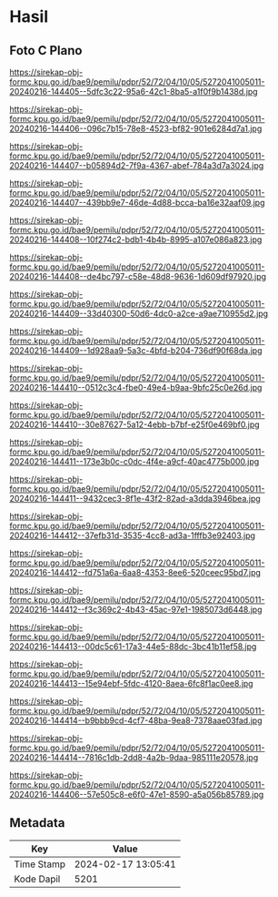 # Hasil

## Foto C Plano

https://sirekap-obj-formc.kpu.go.id/bae9/pemilu/pdpr/52/72/04/10/05/5272041005011-20240216-144405--5dfc3c22-95a6-42c1-8ba5-a1f0f9b1438d.jpg

https://sirekap-obj-formc.kpu.go.id/bae9/pemilu/pdpr/52/72/04/10/05/5272041005011-20240216-144406--096c7b15-78e8-4523-bf82-901e6284d7a1.jpg

https://sirekap-obj-formc.kpu.go.id/bae9/pemilu/pdpr/52/72/04/10/05/5272041005011-20240216-144407--b05894d2-7f9a-4367-abef-784a3d7a3024.jpg

https://sirekap-obj-formc.kpu.go.id/bae9/pemilu/pdpr/52/72/04/10/05/5272041005011-20240216-144407--439bb9e7-46de-4d88-bcca-ba16e32aaf09.jpg

https://sirekap-obj-formc.kpu.go.id/bae9/pemilu/pdpr/52/72/04/10/05/5272041005011-20240216-144408--10f274c2-bdb1-4b4b-8995-a107e086a823.jpg

https://sirekap-obj-formc.kpu.go.id/bae9/pemilu/pdpr/52/72/04/10/05/5272041005011-20240216-144408--de4bc797-c58e-48d8-9636-1d609df97920.jpg

https://sirekap-obj-formc.kpu.go.id/bae9/pemilu/pdpr/52/72/04/10/05/5272041005011-20240216-144409--33d40300-50d6-4dc0-a2ce-a9ae710955d2.jpg

https://sirekap-obj-formc.kpu.go.id/bae9/pemilu/pdpr/52/72/04/10/05/5272041005011-20240216-144409--1d928aa9-5a3c-4bfd-b204-736df90f68da.jpg

https://sirekap-obj-formc.kpu.go.id/bae9/pemilu/pdpr/52/72/04/10/05/5272041005011-20240216-144410--0512c3c4-fbe0-49e4-b9aa-9bfc25c0e26d.jpg

https://sirekap-obj-formc.kpu.go.id/bae9/pemilu/pdpr/52/72/04/10/05/5272041005011-20240216-144410--30e87627-5a12-4ebb-b7bf-e25f0e469bf0.jpg

https://sirekap-obj-formc.kpu.go.id/bae9/pemilu/pdpr/52/72/04/10/05/5272041005011-20240216-144411--173e3b0c-c0dc-4f4e-a9cf-40ac4775b000.jpg

https://sirekap-obj-formc.kpu.go.id/bae9/pemilu/pdpr/52/72/04/10/05/5272041005011-20240216-144411--9432cec3-8f1e-43f2-82ad-a3dda3946bea.jpg

https://sirekap-obj-formc.kpu.go.id/bae9/pemilu/pdpr/52/72/04/10/05/5272041005011-20240216-144412--37efb31d-3535-4cc8-ad3a-1fffb3e92403.jpg

https://sirekap-obj-formc.kpu.go.id/bae9/pemilu/pdpr/52/72/04/10/05/5272041005011-20240216-144412--fd751a6a-6aa8-4353-8ee6-520ceec95bd7.jpg

https://sirekap-obj-formc.kpu.go.id/bae9/pemilu/pdpr/52/72/04/10/05/5272041005011-20240216-144412--f3c369c2-4b43-45ac-97e1-1985073d6448.jpg

https://sirekap-obj-formc.kpu.go.id/bae9/pemilu/pdpr/52/72/04/10/05/5272041005011-20240216-144413--00dc5c61-17a3-44e5-88dc-3bc41b11ef58.jpg

https://sirekap-obj-formc.kpu.go.id/bae9/pemilu/pdpr/52/72/04/10/05/5272041005011-20240216-144413--15e94ebf-5fdc-4120-8aea-6fc8f1ac0ee8.jpg

https://sirekap-obj-formc.kpu.go.id/bae9/pemilu/pdpr/52/72/04/10/05/5272041005011-20240216-144414--b9bbb9cd-4cf7-48ba-9ea8-7378aae03fad.jpg

https://sirekap-obj-formc.kpu.go.id/bae9/pemilu/pdpr/52/72/04/10/05/5272041005011-20240216-144414--7816c1db-2dd8-4a2b-9daa-985111e20578.jpg

https://sirekap-obj-formc.kpu.go.id/bae9/pemilu/pdpr/52/72/04/10/05/5272041005011-20240216-144406--57e505c8-e6f0-47e1-8590-a5a056b85789.jpg


## Metadata

| Key        | Value               |
| ---------- | ------------------- |
| Time Stamp | 2024-02-17 13:05:41 |
| Kode Dapil | 5201                |



